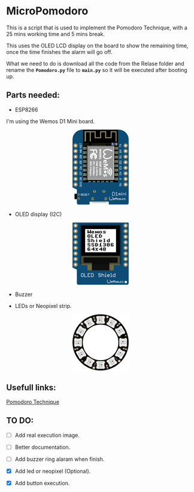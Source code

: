 # MicroPomodoro
This is a script that is used to implement the Pomodoro Technique, with a 25 mins working time and 5 mins break.

This uses the OLED LCD display on the board to show the remaining time, once the time finishes the alarm will go off.

What we need to do is download all the code from the Relase folder and rename the **`Pomodoro.py`** file to **`main.py`** so it will be executed after booting up.


## Parts needed:

  * ESP8266

  I'm using the Wemos D1 Mini board.

  <p align="center">
  <img src="./Doc/images/wemos_d1_mini.png" alt="Wemos d1 mini board"  width="150"/>
  </p>

  * OLED display (I2C)

  <p align="center">
  <img src="./Doc/images/wemos_mini_oled.png" alt="Wemos D1 Oled Display"  width="150"/>
  </p>

  * Buzzer

  * LEDs or Neopixel strip.

  <p align="center">
  <img src="./Doc/images/12_neopixel_ring.png" alt="12 neopixel ring pcb"  width="150"/>
  </p>


## Usefull links:

[Pomodoro Technique](https://en.wikipedia.org/wiki/Pomodoro_Technique)

## TO DO:

- [ ] Add real execution image.

- [ ] Better documentation.

- [ ] Add buzzer ring alaram when finish.

- [x] Add led or neopixel (Optional).

- [x] Add button execution.
